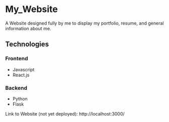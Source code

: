 # My_Website
A Website designed fully by me to display my portfolio, resume, and general information about me.

## Technologies
### Frontend
- Javascript
- React.js
### Backend
- Python
- Flask

Link to Website (not yet deployed): http://localhost:3000/
